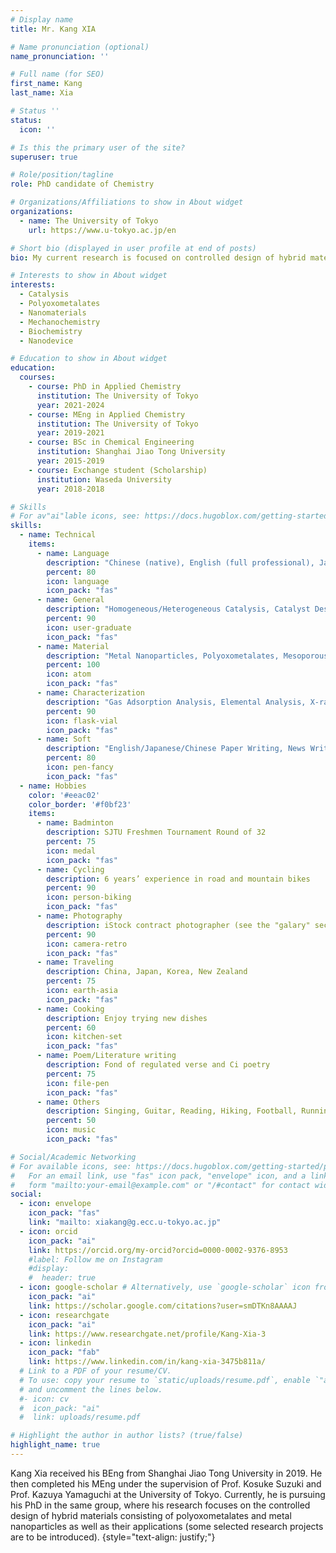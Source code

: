 ```yaml
---
# Display name
title: Mr. Kang XIA

# Name pronunciation (optional)
name_pronunciation: ''

# Full name (for SEO)
first_name: Kang
last_name: Xia

# Status ''
status:
  icon: ''

# Is this the primary user of the site?
superuser: true

# Role/position/tagline
role: PhD candidate of Chemistry

# Organizations/Affiliations to show in About widget
organizations:
  - name: The University of Tokyo
    url: https://www.u-tokyo.ac.jp/en

# Short bio (displayed in user profile at end of posts)
bio: My current research is focused on controlled design of hybrid materials of polyoxometalates and metal nanoparticles as well as their applications

# Interests to show in About widget
interests:
  - Catalysis
  - Polyoxometalates
  - Nanomaterials
  - Mechanochemistry
  - Biochemistry
  - Nanodevice

# Education to show in About widget
education:
  courses:
    - course: PhD in Applied Chemistry
      institution: The University of Tokyo
      year: 2021-2024
    - course: MEng in Applied Chemistry
      institution: The University of Tokyo
      year: 2019-2021
    - course: BSc in Chemical Engineering
      institution: Shanghai Jiao Tong University
      year: 2015-2019
    - course: Exchange student (Scholarship)
      institution: Waseda University
      year: 2018-2018

# Skills
# For av"ai"lable icons, see: https://docs.hugoblox.com/getting-started/page-builder/#icons
skills:
  - name: Technical
    items:
      - name: Language
        description: "Chinese (native), English (full professional), Japanese (full professional), German (elementary), Sanskrit (elementary)"
        percent: 80
        icon: language
        icon_pack: "fas"
      - name: General
        description: "Homogeneous/Heterogeneous Catalysis, Catalyst Design, Surface Modification, Morphology Control, Coordination Chemistrty, Self-assembly, Mechanochemistry"
        percent: 90
        icon: user-graduate
        icon_pack: "fas"
      - name: Material
        description: "Metal Nanoparticles, Polyoxometalates, Mesoporous Materials, Zeolites, Nanocarbon, Inorganic/Organic Synthesis, Hydrothermal Synthesis, "
        percent: 100
        icon: atom
        icon_pack: "fas"
      - name: Characterization
        description: "Gas Adsorption Analysis, Elemental Analysis, X-ray Diffraction, UV-Visible Spectroscopy, Scanning/Transmission Electron Microscopy, X-ray Photon Spectroscopy, Dynamic Light Scattering, Raman Spectroscopy, Infrared Spectroscopy, Mass Analysis"
        percent: 90
        icon: flask-vial
        icon_pack: "fas"
      - name: Soft
        description: "English/Japanese/Chinese Paper Writing, News Writing, Illustration, Microsoft Office, Origin Lab, SciFinder, GitHub, Lightroom"
        percent: 80
        icon: pen-fancy
        icon_pack: "fas"
  - name: Hobbies
    color: '#eeac02'
    color_border: '#f0bf23'
    items:
      - name: Badminton
        description: SJTU Freshmen Tournament Round of 32
        percent: 75
        icon: medal
        icon_pack: "fas"
      - name: Cycling
        description: 6 years’ experience in road and mountain bikes
        percent: 90
        icon: person-biking
        icon_pack: "fas"
      - name: Photography
        description: iStock contract photographer (see the "galary" section)
        percent: 90
        icon: camera-retro
        icon_pack: "fas"
      - name: Traveling
        description: China, Japan, Korea, New Zealand
        percent: 75
        icon: earth-asia
        icon_pack: "fas"
      - name: Cooking
        description: Enjoy trying new dishes
        percent: 60
        icon: kitchen-set
        icon_pack: "fas"
      - name: Poem/Literature writing
        description: Fond of regulated verse and Ci poetry
        percent: 75
        icon: file-pen
        icon_pack: "fas"
      - name: Others
        description: Singing, Guitar, Reading, Hiking, Football, Running, [WANT to start triathlon]
        percent: 50
        icon: music
        icon_pack: "fas"

# Social/Academic Networking
# For available icons, see: https://docs.hugoblox.com/getting-started/page-builder/#icons
#   For an email link, use "fas" icon pack, "envelope" icon, and a link in the
#   form "mailto:your-email@example.com" or "/#contact" for contact widget.
social:
  - icon: envelope
    icon_pack: "fas"
    link: "mailto: xiakang@g.ecc.u-tokyo.ac.jp"
  - icon: orcid
    icon_pack: "ai"
    link: https://orcid.org/my-orcid?orcid=0000-0002-9376-8953
    #label: Follow me on Instagram
    #display:
    #  header: true
  - icon: google-scholar # Alternatively, use `google-scholar` icon from `"ai"` icon pack
    icon_pack: "ai"
    link: https://scholar.google.com/citations?user=smDTKn8AAAAJ
  - icon: researchgate
    icon_pack: "ai"
    link: https://www.researchgate.net/profile/Kang-Xia-3
  - icon: linkedin
    icon_pack: "fab"
    link: https://www.linkedin.com/in/kang-xia-3475b811a/
  # Link to a PDF of your resume/CV.
  # To use: copy your resume to `static/uploads/resume.pdf`, enable `"ai"` icons in `params.yaml`,
  # and uncomment the lines below.
  #- icon: cv
  #  icon_pack: "ai"
  #  link: uploads/resume.pdf

# Highlight the author in author lists? (true/false)
highlight_name: true
---
```


Kang Xia received his BEng from Shanghai Jiao Tong University in 2019. He then completed his MEng under the supervision of Prof. Kosuke Suzuki and Prof. Kazuya Yamaguchi at the University of Tokyo. Currently, he is pursuing his PhD in the same group, where his research focuses on the controlled design of hybrid materials consisting of polyoxometalates and metal nanoparticles as well as their applications (some selected research projects are to be introduced).
{style="text-align: justify;"}
